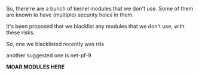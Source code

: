 So, there're are a bunch of kernel modules that we don't use. Some of them are
known to have (multiple) security holes in them.

It's been proposed that we blacklist any modules that we don't use, with these
risks.

So, one we blacklisted recently was rds

another suggested one is net-pf-9

**MOAR MODULES HERE**
